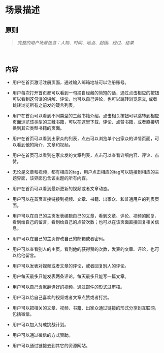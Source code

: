 # 场景描述  

## 原则
>
> _完整的用户场景包含：人物、时间、地点、起因、经过、结果_

<br>

## 内容

- 用户在首页激活注册页面，通过输入邮箱地址可以注册账号。  
  
- 用户每次打开首页都可以看到一句摘自经藏的简短的话，通过点击相应的按钮可以看到这句话的讲解、评论，也可以自己评论，也可以跳转浏览原文, 或者跳转浏览所有之前发的箴言列表。  
  
- 用户在首页可以看到不同类型的三藏书籍介绍，点击相关按钮可以跳转到相应页面浏览该类型的三藏书籍，可以在这里下载、评论、点赞书籍，或者直接切换到其它类型书籍的页面。  
  
- 用户在首页可以看到出家众的列表，点击可以浏览单个出家众的详情页面，可以看到他的简介、文章和视频。  

- 用户在首页可以看到在家众发的文章列表，点击可以查看详细内容、评论、点赞。  
  
- 无论是文章和视频，都有相应的tag，用户点击相应的tag可以链接到相应的主题界面，该界面包含该主题的所有内容。  
  
- 用户在首页可以看到最新更新的视频或者文章动态。  

- 用户可以在首页直接链接到视频、文章、书籍、出家众、和普通用户的列表页面。  

- 用户可以在自己的主页发表编辑自己的文章，看到文章、评论、视频的回复，看到给自己的留言，看到给自己的点赞次数；也可以在该页面直接回复相关信息。  

- 用户可以在自己的主页修改自己的邮箱或者密码。  

- 用户可以查看别人的主页，看到他的获得赞的次数，发表的文章、评论，也可以给他留言。  
  
- 用户可以发表对视频或者文章的评论，或者回复别人的评论。  

- 用户每天最多只能发表两条评论，每天最多只能写一篇文章。  
  
- 用户可以自己贡献翻译好的视频，通过邮件的形式过审核。  
  
- 用户可以给自己喜欢的视频或者文章点赞或者打赏。  
  
- 用户可以把相关的文章、视频、书籍、出家众通过链接的形式分享到互联网，包括微信。  
  
- 用户可以加入持戒挑战计划。  
  
- 用户可以通过微信的方式赞助。  
  
- 用户可以通过链接去到其它的资源网站。  
